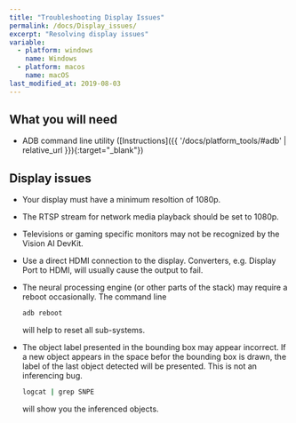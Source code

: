 ```yaml
---
title: "Troubleshooting Display Issues"
permalink: /docs/Display_issues/
excerpt: "Resolving display issues"
variable:
  - platform: windows
    name: Windows
  - platform: macos
    name: macOS
last_modified_at: 2019-08-03
---
```

## What you will need

* ADB command line utility ([Instructions]({{ '/docs/platform_tools/#adb' | relative_url }}){:target="_blank"})

## Display issues

* Your display must have a minimum resoltion of 1080p.
* The RTSP stream for network media playback should be set to 1080p.
* Televisions or gaming specific monitors may not be recognized by the Vision AI DevKit.
* Use a direct HDMI connection to the display. Converters, e.g. Display Port to HDMI, will usually cause the output to fail.
* The neural processing engine (or other parts of the stack) may require a reboot occasionally. The command line

  ```cmd
  adb reboot
  ```

  will help to reset all sub-systems.

* The object label presented in the bounding box may appear incorrect. If a new object appears in the space befor the bounding box is drawn, the label of the last object detected will be presented. This is not an inferencing bug.

  ```cmd
  logcat | grep SNPE
  ```

  will show you the inferenced objects.